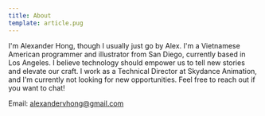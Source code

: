 ```yaml
---
title: About
template: article.pug
---
```


I'm Alexander Hong, though I usually just go by Alex. I'm a Vietnamese American
programmer and illustrator from San Diego, currently based in Los Angeles.
I believe technology should empower us to tell new stories and elevate our craft.
I work as a Technical Director at Skydance Animation, and I'm currently not looking
for new opportunities. Feel free to reach out if you want to chat!

Email: [alexandervhong@gmail.com](mailto:alexandervhong@gmail.com)
